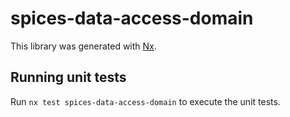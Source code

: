 # spices-data-access-domain

This library was generated with [Nx](https://nx.dev).

## Running unit tests

Run `nx test spices-data-access-domain` to execute the unit tests.
